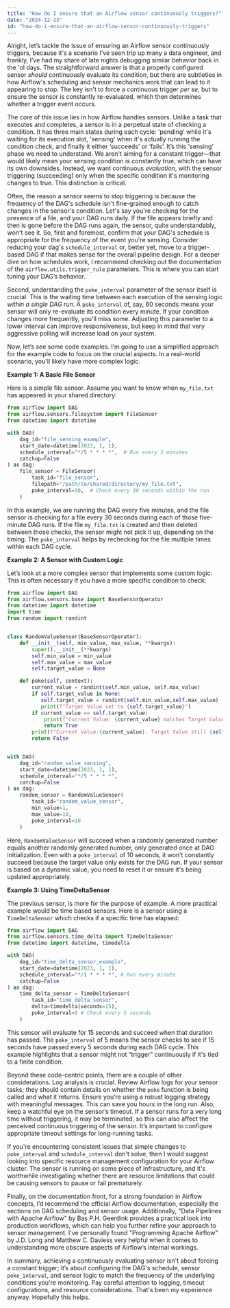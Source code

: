 ```yaml
---
title: "How do I ensure that an Airflow sensor continuously triggers?"
date: "2024-12-23"
id: "how-do-i-ensure-that-an-airflow-sensor-continuously-triggers"
---
```


Alright, let’s tackle the issue of ensuring an Airflow sensor continuously triggers, because it's a scenario I’ve seen trip up many a data engineer, and frankly, I’ve had my share of late nights debugging similar behavior back in the 'ol days. The straightforward answer is that a properly configured sensor *should* continuously evaluate its condition, but there are subtleties in how Airflow's scheduling and sensor mechanics work that can lead to it appearing to stop. The key isn't to force a continuous trigger *per se,* but to ensure the sensor is constantly re-evaluated, which then determines whether a trigger event occurs.

The core of this issue lies in how Airflow handles sensors. Unlike a task that executes and completes, a sensor is in a perpetual state of checking a condition. It has three main states during each cycle: 'pending' while it's waiting for its execution slot, 'sensing' when it's actually running the condition check, and finally it either ‘succeeds’ or ‘fails’. It’s this 'sensing' phase we need to understand. We aren't aiming for a constant trigger—that would likely mean your sensing condition is constantly true, which can have its own downsides. Instead, we want continuous *evaluation*, with the sensor triggering (succeeding) only when the specific condition it's monitoring changes to true. This distinction is critical.

Often, the reason a sensor seems to stop triggering is because the frequency of the DAG's schedule isn't fine-grained enough to catch changes in the sensor's condition. Let's say you're checking for the presence of a file, and your DAG runs daily. If the file appears briefly and then is gone before the DAG runs again, the sensor, quite understandably, won't see it. So, first and foremost, confirm that your DAG's schedule is appropriate for the frequency of the event you're sensing. Consider reducing your dag's `schedule_interval` or, better yet, move to a trigger-based DAG if that makes sense for the overall pipeline design. For a deeper dive on how schedules work, I recommend checking out the documentation of the `airflow.utils.trigger_rule` parameters. This is where you can start tuning your DAG’s behavior.

Second, understanding the `poke_interval` parameter of the sensor itself is crucial. This is the waiting time between each execution of the sensing logic *within a single DAG run*. A `poke_interval` of, say, 60 seconds means your sensor will only re-evaluate its condition every minute. If your condition changes more frequently, you'll miss some. Adjusting this parameter to a lower interval can improve responsiveness, but keep in mind that very aggressive polling will increase load on your system.

Now, let’s see some code examples. I’m going to use a simplified approach for the example code to focus on the crucial aspects. In a real-world scenario, you'll likely have more complex logic.

**Example 1: A Basic File Sensor**

Here is a simple file sensor. Assume you want to know when `my_file.txt` has appeared in your shared directory:

```python
from airflow import DAG
from airflow.sensors.filesystem import FileSensor
from datetime import datetime

with DAG(
    dag_id="file_sensing_example",
    start_date=datetime(2023, 1, 1),
    schedule_interval="*/5 * * * *",  # Run every 5 minutes
    catchup=False
) as dag:
    file_sensor = FileSensor(
        task_id="file_sensor",
        filepath="/path/to/shared/directory/my_file.txt",
        poke_interval=30,  # Check every 30 seconds within the run
    )

```
In this example, we are running the DAG every five minutes, and the file sensor is checking for a file every 30 seconds during each of those five-minute DAG runs. If the file `my_file.txt` is created and then deleted between those checks, the sensor might not pick it up, depending on the timing. The `poke_interval` helps by rechecking for the file multiple times within each DAG cycle.

**Example 2: A Sensor with Custom Logic**

Let’s look at a more complex sensor that implements some custom logic. This is often necessary if you have a more specific condition to check:

```python
from airflow import DAG
from airflow.sensors.base import BaseSensorOperator
from datetime import datetime
import time
from random import randint


class RandomValueSensor(BaseSensorOperator):
    def __init__(self, min_value, max_value, **kwargs):
        super().__init__(**kwargs)
        self.min_value = min_value
        self.max_value = max_value
        self.target_value = None

    def poke(self, context):
        current_value = randint(self.min_value, self.max_value)
        if self.target_value is None:
           self.target_value = randint(self.min_value,self.max_value)
           print(f"Target Value set to {self.target_value}")
        if current_value == self.target_value:
            print(f"Current Value: {current_value} matches Target Value:{self.target_value}")
            return True
        print(f"Current Value:{current_value}. Target Value still {self.target_value}")
        return False


with DAG(
    dag_id="random_value_sensing",
    start_date=datetime(2023, 1, 1),
    schedule_interval="*/5 * * * *",
    catchup=False
) as dag:
    random_sensor = RandomValueSensor(
        task_id="random_value_sensor",
        min_value=1,
        max_value=10,
        poke_interval=10
    )

```
Here, `RandomValueSensor` will succeed when a randomly generated number equals another randomly generated number, only generated once at DAG initialization. Even with a `poke_interval` of 10 seconds, it won’t constantly succeed because the target value only exists for the DAG run. If your sensor is based on a dynamic value, you need to reset it or ensure it's being updated appropriately.

**Example 3: Using TimeDeltaSensor**

The previous sensor, is more for the purpose of example. A more practical example would be time based sensors. Here is a sensor using a `TimeDeltaSensor` which checks if a specific time has elapsed:

```python
from airflow import DAG
from airflow.sensors.time_delta import TimeDeltaSensor
from datetime import datetime, timedelta

with DAG(
    dag_id="time_delta_sensor_example",
    start_date=datetime(2023, 1, 1),
    schedule_interval="*/1 * * * *", # Run every minute
    catchup=False
) as dag:
    time_delta_sensor = TimeDeltaSensor(
        task_id="time_delta_sensor",
        delta=timedelta(seconds=15),
        poke_interval=5 # Check every 5 seconds
    )

```
This sensor will evaluate for 15 seconds and succeed when that duration has passed. The `poke_interval` of 5 means the sensor checks to see if 15 seconds have passed every 5 seconds during each DAG cycle. This example highlights that a sensor might not “trigger” continuously if it's tied to a finite condition.

Beyond these code-centric points, there are a couple of other considerations. Log analysis is crucial. Review Airflow logs for your sensor tasks; they should contain details on whether the `poke` function is being called and what it returns. Ensure you’re using a robust logging strategy with meaningful messages. This can save you hours in the long run. Also, keep a watchful eye on the sensor’s timeout. If a sensor runs for a very long time without triggering, it may be terminated, so this can also affect the perceived continuous triggering of the sensor. It’s important to configure appropriate timeout settings for long-running tasks.

If you're encountering consistent issues that simple changes to `poke_interval` and `schedule_interval` don't solve, then I would suggest looking into specific resource management configuration for your Airflow cluster. The sensor is running on some piece of infrastructure, and it's worthwhile investigating whether there are resource limitations that could be causing sensors to pause or fail prematurely.

Finally, on the documentation front, for a strong foundation in Airflow concepts, I’d recommend the official Airflow documentation, especially the sections on DAG scheduling and sensor usage. Additionally, "Data Pipelines with Apache Airflow" by Bas P.H. Geerdink provides a practical look into production workflows, which can help you further refine your approach to sensor management. I've personally found "Programming Apache Airflow" by J.D. Long and Matthew C. Daviess very helpful when it comes to understanding more obscure aspects of Airflow’s internal workings.

In summary, achieving a continuously evaluating sensor isn't about forcing a constant trigger; it’s about configuring the DAG's schedule, sensor `poke_interval`, and sensor logic to match the frequency of the underlying conditions you're monitoring. Pay careful attention to logging, timeout configurations, and resource considerations. That's been my experience anyway. Hopefully this helps.
